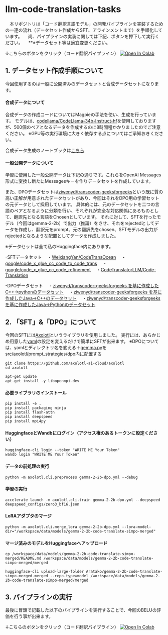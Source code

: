 # llm-code-translation-tasks
　本リポジトリは「コード翻訳言語モデル」の開発パイプラインを実装するための一連の流れ（データセット作成からSFT、アラインメントまで）を手順化しています。
　尚、パイプラインの実装に関しては下記、ボタンを押下して実行ください。
　**※データセット等は適宜変更ください。

↓こちらのボタンをクリック（コード翻訳パイプライン）
[![Open In Colab](https://colab.research.google.com/assets/colab-badge.svg)](https://colab.research.google.com/github/kazukitakayamas/llm-code-translation-tasks/blob/main/BELU-score-vllm-inference.ipynb)



## 1. データセット作成手順について

今回使用するのは一般に公開済みのデータセットと合成データセットになります。

#### 合成データについて
合成データの作成コードについてはMagpieの手法を使い、生成を行っています。
モデルは、[codellama/CodeLlama-34b-Instruct-hf](https://huggingface.co/codellama/CodeLlama-34b-Instruct-hf)を使用しておりますが、500個のペアとなるデータを作成するのに8時間程かかりましたのでご注意ください。
※GPU等の実行環境に大きく依存する点についてはご承知おきください。

合成データ生成のノートブックは[こちら](https://github.com/kazukitakayamas/llm-code-translation-tasks/blob/main/datasets/magpie-code-translate.ipynb)

#### 一般公開データについて

学習に使用した一般公開データは下記の通りです。これらをOpenAI Messages形式に変換し新たにMessagesキーを作りデータセットを作成しています。

また、DPOデータセットは[ziwenyd/transcoder-geeksforgeeks](https://huggingface.co/datasets/ziwenyd/transcoder-geeksforgeeks)という既に質の高い正解が用意されたデータセットがあり、今回はそれをDPO用の学習セットの元データとして採用しています。
具体的には、元のデータセットを二つの言語のペアとなるように分類を行い、それぞれが完全な対応関係にあるものとして、翻訳先となる言語をChosenとしています。
それに対して、SFTを行ったモデル（今回はgemma-2-2b）で出力（推論）をさせ、それをrejectedとしてデータを作成し、翻訳元をprompt、元の翻訳先をchosen、SFTモデルの出力がrejectedとなるような配置としてデータを作成しました。


※データセットは全て私のHuggingface内にあります。

 -SFTデータセット
　・[WeixiangYan/CodeTransOcean](https://huggingface.co/datasets/kazuyamaa/multi-language-messages-01)
　・[google/code_x_glue_cc_code_to_code_trans](https://huggingface.co/datasets/kazuyamaa/code-translate-google_messages)
　・[google/code_x_glue_cc_code_refinement](https://huggingface.co/datasets/kazuyamaa/code_x_glue_cc_code_refinement_messages)
　・[CodeTranslatorLLM/Code-Translation](https://huggingface.co/datasets/kazuyamaa/CodeTranslatorLLM-Code-Translation_messages)

 -DPOデータセット
　・[ziwenyd/transcoder-geeksforgeeks を基に作成したC++→pythonのデータセット](https://huggingface.co/datasets/kazuyamaa/cpp-to-python-rlhf-dataset-ver01)
　・[ziwenyd/transcoder-geeksforgeeks を基に作成したJava→C++のデータセット](https://huggingface.co/datasets/kazuyamaa/java-to-cpp-rlhf-dataset-ver01)
　・[ziwenyd/transcoder-geeksforgeeks を基に作成したJava→Pythonのデータセット](https://huggingface.co/datasets/kazuyamaa/java-to-python-rlhf-dataset-ver01)



## 2. 「SFT」&「DPO」について

今回のSFTには[Axolotl](https://github.com/axolotl-ai-cloud/axolotl)というライブラリを使用しました。
実行には、あらかじめ用意した[yaml](dpo/gemma-2-2b-dpo.yml)の設定を変えるだけで簡単にSFTが出来ます。
※DPOについては、yamlとディレクトリ名を変える＋[gemma.py](https://github.com/kazukitakayamas/llm-code-translation-tasks/blob/main/dpo/gemma.py)をsrc/axolotl/prompt_strategies/dpo内に配置する

```
git clone https://github.com/axolotl-ai-cloud/axolotl
cd axolotl
```

```
apt-get update
apt-get install -y libopenmpi-dev
```

#### 必要ライブラリのインストール
```
pip install -e .
pip install packaging ninja
pip install flash-attn
pip install deepspeed
pip install mpi4py
```

#### HuggingfaceとWandbにログイン（アクセス権のあるトークンに設定ください）
```
huggingface-cli login --token "WRITE ME Your Token"
wandb login "WRITE ME Your Token"
```

#### データの前処理の実行
```
python -m axolotl.cli.preprocess gemma-2-2b-dpo.yml --debug
```

#### 学習の実行
```
accelerate launch -m axolotl.cli.train gemma-2-2b-dpo.yml --deepspeed deepspeed_configs/zero3_bf16.json
```

#### LoRAアダプタのマージ
```
python -m axolotl.cli.merge_lora gemma-2-2b-dpo.yml --lora-model-dir="/workspace/data/models/gemma-2-2b-code-translate-simpo-merged"
```

#### マージ済みのモデルをHuggingfaceへアップロード
```
cp /workspace/data/models/gemma-2-2b-code-translate-simpo-merged/README.md /workspace/data/models/gemma-2-2b-code-translate-simpo-merged/merged

huggingface-cli upload-large-folder Aratako/gemma-2-2b-code-translate-simpo-merged-merged --repo-type=model /workspace/data/models/gemma-2-2b-code-translate-simpo-merged/merged
```


## 3. パイプラインの実行
最後に冒頭で記載した以下のパイプラインを実行することで、今回のBELUの評価を行う事が出来ます。

↓こちらのボタンをクリック（コード翻訳パイプライン）
[![Open In Colab](https://colab.research.google.com/assets/colab-badge.svg)](https://colab.research.google.com/github/kazukitakayamas/llm-code-translation-tasks/blob/main/BELU-score-vllm-inference.ipynb)
